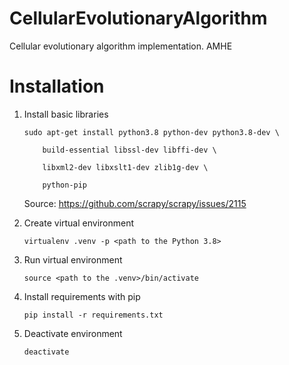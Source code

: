 # CellularEvolutionaryAlgorithm
Cellular evolutionary algorithm implementation. AMHE


# Installation
1. Install basic libraries
    ```
    sudo apt-get install python3.8 python-dev python3.8-dev \

        build-essential libssl-dev libffi-dev \

        libxml2-dev libxslt1-dev zlib1g-dev \

        python-pip
    ```

    Source: https://github.com/scrapy/scrapy/issues/2115

2. Create virtual environment

    `virtualenv .venv -p <path to the Python 3.8>`

3. Run virtual environment

    `source <path to the .venv>/bin/activate`

4. Install requirements with pip

    `pip install -r requirements.txt`

5. Deactivate environment

    `deactivate`
